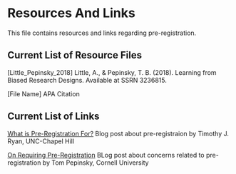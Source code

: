 # Resources And Links

This file contains resources and links regarding pre-registration. 


## Current List of Resource Files

[Little_Pepinsky_2018] 
Little, A., & Pepinsky, T. B. (2018). Learning from Biased Research Designs. Available at SSRN 3236815.

[File Name]
APA Citation


## Current List of Links 

[What is Pre-Registration For?](https://timryan.web.unc.edu/2021/01/16/what-is-pre-registration-for/) Blog post about pre-registraion by Timothy J. Ryan, UNC-Chapel Hill

[On Requiring Pre-Registration](https://tompepinsky.com/2021/01/16/on-requiring-pre-registration/) BLog post about concerns related to pre-registration by Tom Pepinsky, Cornell University
